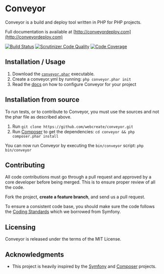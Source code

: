 Conveyor
========

Conveyor is a build and deploy tool written in PHP for PHP projects.

Full documentation is available at [http://conveyordeploy.com](http://conveyordeploy.com)

[![Build Status](https://travis-ci.org/webcreate/conveyor.svg?branch=master)](https://travis-ci.org/webcreate/conveyor)
[![Scrutinizer Code Quality](https://scrutinizer-ci.com/g/webcreate/conveyor/badges/quality-score.png?b=master)](https://scrutinizer-ci.com/g/webcreate/conveyor/?branch=master)
[![Code Coverage](https://scrutinizer-ci.com/g/webcreate/conveyor/badges/coverage.png?b=master)](https://scrutinizer-ci.com/g/webcreate/conveyor/?branch=master)

Installation / Usage
--------------------

1. Download the [`conveyor.phar`](http://conveyordeploy.com/download.html) executable.
2. Create a conveyor.yml by running: `php conveyor.phar init`
3. Read the [docs](http://conveyordeploy.com/docs) on how to configure Conveyor for your project

Installation from source
------------------------

To run tests, or to contribute to Conveyor, you must use the sources and not the phar
file as described above.

1. Run `git clone https://github.com/webcreate/conveyor.git`
2. Run [Composer](http://getcomposer.org/) to get the dependencies: `cd conveyor && php composer.phar install`

You can now run Conveyor by executing the `bin/conveyor` script: `php bin/conveyor`

Contributing
------------

All code contributions must go through a pull request and approved by a core developer
before being merged. This is to ensure proper review of all the code.

Fork the project, **create a feature branch**, and send us a pull request.

To ensure a consistent code base, you should make sure the code follows
the [Coding Standards](http://symfony.com/doc/current/contributing/code/standards.html)
which we borrowed from Symfony.

Licensing
---------

Conveyor is released under the terms of the MIT License.

Acknowledgments
---------------

- This project is heavily inspired by the [Symfony](https://github.com/symfony/symfony) and [Composer](https://github.com/composer/composer) projects.

